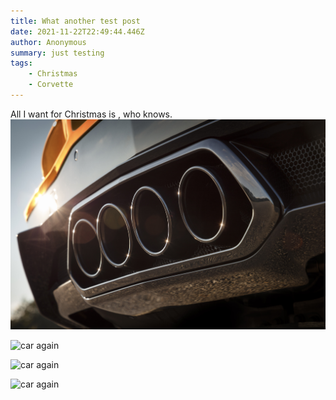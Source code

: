 ```yaml
---
title: What another test post
date: 2021-11-22T22:49:44.446Z
author: Anonymous
summary: just testing
tags:
	- Christmas
	- Corvette
---
```

All I want for Christmas is , who knows.
![Corvette_exaust](/static/img/2023-Corvette.jpg "A car's ass.")

![car again](https://applegate-paul.mo.cloudinary.net/2023-Corvette.jpg)

![car again](https://applegate-paul.mo.cloudinary.net/static/img/2023-Corvette.jpg)

![car again](https://applegate-paul.mo.cloudinary.net/img/2023-Corvette.jpg)